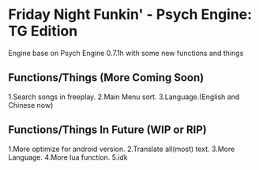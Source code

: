 # Friday Night Funkin' - Psych Engine: TG Edition
Engine base on Psych Engine 0.7.1h with some new functions and things

## Functions/Things (More Coming Soon)
1.Search songs in freeplay.
2.Main Menu sort.
3.Language.(English and Chinese now)

## Functions/Things In Future (WIP or RIP)
1.More optimize for android version.
2.Translate all(most) text.
3.More Language.
4.More lua function.
5.idk